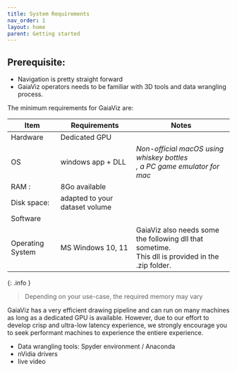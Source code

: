 ```yaml
---
title: System Requirements
nav_order: 1
layout: home
parent: Getting started
---
```

## Prerequisite:

- Navigation is pretty straight forward
- GaiaViz operators needs to be familiar with 3D tools and data wrangling process.

The minimum requirements for GaiaViz are:

| Item             | Requirements                   | Notes                                                                                                |
| ---------------- | ------------------------------ | ---------------------------------------------------------------------------------------------------- |
| Hardware         | Dedicated GPU                  |                                                                                                      |
| OS               | windows app + DLL              | *Non-official macOS using whiskey bottles<br>, a PC game emulator for mac*                           |
| RAM :            | 8Go available                  |                                                                                                      |
| Disk space:      | adapted to your dataset volume |                                                                                                      |
| Software         |                                |                                                                                                      |
| Operating System | MS Windows 10, 11              | GaiaViz also needs some the following dll that sometime.<br>This dll is provided in the .zip folder. |

{: .info }
> Depending on your use-case, the required memory may vary



GaiaViz has a very efficient drawing pipeline and can run on many machines as long as a dedicated GPU is available.
However, due to our effort to develop crisp and ultra-low latency experience, we strongly encourage you to seek performant machines to experience the entiere experience.



- Data wrangling tools: Spyder environment / Anaconda 
- nVidia drivers
- live video